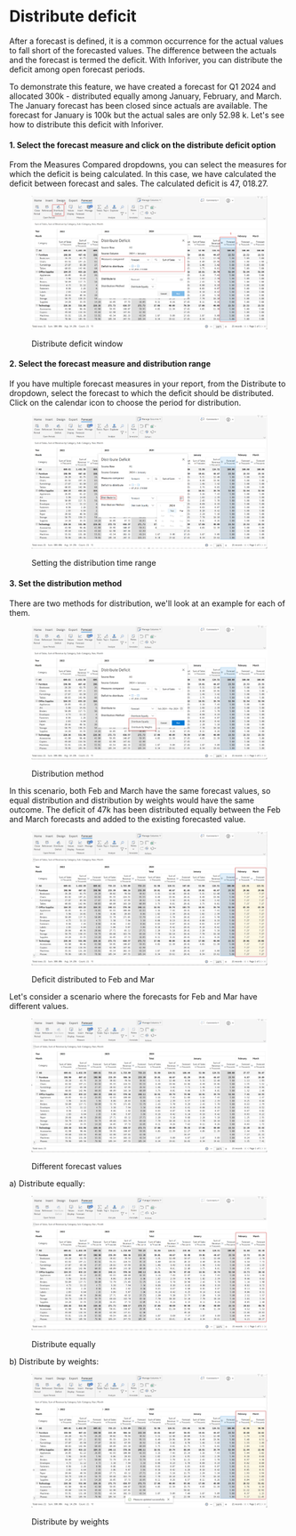 # Distribute deficit

After a forecast is defined, it is a common occurrence for the actual values to fall short of the forecasted values. The difference between the actuals and the forecast is termed the deficit. With Inforiver, you can distribute the deficit among open forecast periods.

To demonstrate this feature, we have created a forecast for Q1 2024 and allocated 300k - distributed equally among January, February, and March. The January forecast has been closed since actuals are available. The forecast for January is 100k but the actual sales are only 52.98 k. Let's see how to distribute this deficit with Inforiver.

#### 1. Select the forecast measure and click on the distribute deficit option

From the Measures Compared dropdowns, you can select the measures for which the deficit is being calculated. In this case, we have calculated the deficit between forecast and sales. The calculated deficit is 47, 018.27.&#x20;

<figure><img src="../../../.gitbook/assets/image (4) (1) (1) (1).png" alt=""><figcaption><p>Distribute deficit window</p></figcaption></figure>

#### 2. Select the forecast measure and distribution range

If you have multiple forecast measures in your report, from the Distribute to dropdown, select the forecast to which the deficit should be distributed. Click on the calendar icon to choose the period for distribution.

<figure><img src="../../../.gitbook/assets/image (1) (1) (1) (1) (2).png" alt=""><figcaption><p>Setting the distribution time range</p></figcaption></figure>

#### 3. Set the distribution method

There are two methods for distribution, we'll look at an example for each of them.

<figure><img src="../../../.gitbook/assets/image (2) (1) (1) (1) (2).png" alt=""><figcaption><p>Distribution method</p></figcaption></figure>

&#x20;In this scenario, both Feb and March have the same forecast values, so equal distribution and distribution by weights would have the same outcome. The deficit of 47k has been distributed equally between the Feb and March forecasts and added to the existing forecasted value.

<figure><img src="../../../.gitbook/assets/image (3) (1) (1) (1) (2).png" alt=""><figcaption><p>Deficit distributed to Feb and Mar</p></figcaption></figure>

Let's consider a scenario where the forecasts for Feb and Mar have different values.

<figure><img src="../../../.gitbook/assets/image (4) (1) (1) (1) (2).png" alt=""><figcaption><p>Different forecast values</p></figcaption></figure>

a) Distribute equally:

<figure><img src="../../../.gitbook/assets/image (5) (1) (1) (1).png" alt=""><figcaption><p>Distribute equally</p></figcaption></figure>

b) Distribute by weights:

<figure><img src="../../../.gitbook/assets/image (6) (1) (1) (1).png" alt=""><figcaption><p>Distribute by weights</p></figcaption></figure>
